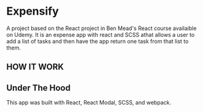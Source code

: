 # Expensify

A project based on the React project in Ben Mead's React course availaible on Udemy. It is an expense app with react and SCSS athat allows a user to add a list of tasks and then have the app return one task from that list to them. 

## HOW IT WORK

## Under The Hood
This app was built with React, React Modal, SCSS, and webpack.